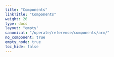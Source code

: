 ```yaml
---
title: "Components"
linkTitle: "Components"
weight: 20
type: docs
layout: "empty"
canonical: "/operate/reference/components/arm/"
no_component: true
empty_node: true
toc_hide: false
---
```

